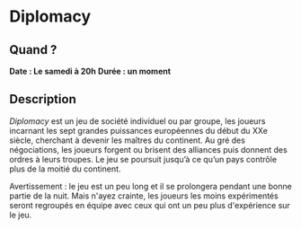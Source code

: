 # Diplomacy
## Quand ?
**Date : Le samedi à 20h**
**Durée  : un moment**
## Description
*Diplomacy* est un jeu de société individuel ou par groupe, les joueurs incarnant les sept grandes puissances européennes du début du XXe siècle, cherchant à devenir les maîtres du continent. Au gré des négociations, les joueurs forgent ou brisent des alliances puis donnent des ordres à leurs troupes. Le jeu se poursuit jusqu’à ce qu’un pays contrôle plus de la moitié du continent.

Avertissement : le jeu est un peu long et il se prolongera pendant une bonne partie de la nuit. Mais n'ayez crainte, les joueurs les moins expérimentés seront regroupés en équipe avec ceux qui ont un peu plus d'expérience sur le jeu.
